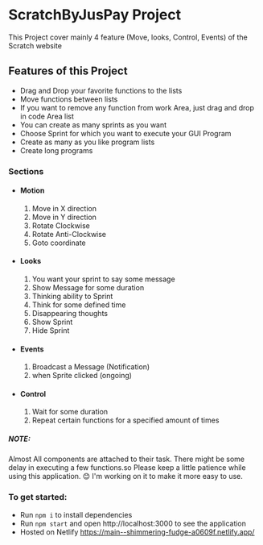# ScratchByJusPay Project

This Project cover mainly 4 feature (Move, looks, Control, Events) of the Scratch website

## Features of this Project
* Drag and Drop your favorite functions to the lists
* Move functions between lists
* If you want to remove any function from work Area, just drag and drop in code Area list
* You can create as many sprints as you want
* Choose Sprint for which you want to execute your GUI Program
* Create as many as you like program lists
* Create long programs

### Sections
* #### Motion
  1. Move in X direction
  2. Move in Y direction
  3. Rotate Clockwise
  4. Rotate Anti-Clockwise
  5. Goto coordinate
  
* #### Looks
  1. You want your sprint to say some message
  2. Show Message for some duration
  3. Thinking ability to Sprint
  4. Think for some defined time
  5. Disappearing thoughts
  6. Show Sprint
  7.  Hide Sprint
* #### Events
  1. Broadcast a Message (Notification)
  2. when Sprite clicked (ongoing)
* #### Control
  1. Wait for some duration
  2. Repeat certain functions for a specified amount of times

##### NOTE:
Almost All components are attached to their task.
There might be some delay in executing a few functions.so Please keep a little patience while using this application. 😊 I'm working on it to make it more easy to use.

### To get started:

- Run `npm i` to install dependencies
- Run `npm start` and open http://localhost:3000 to see the application
- Hosted on Netlify https://main--shimmering-fudge-a0609f.netlify.app/


     

